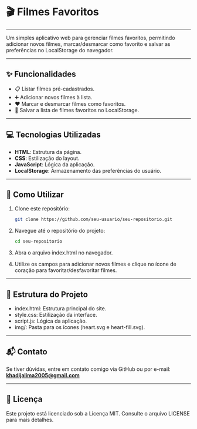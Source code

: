 # 🎬 Filmes Favoritos

---

Um simples aplicativo web para gerenciar filmes favoritos, permitindo adicionar novos filmes, marcar/desmarcar como favorito e salvar as preferências no LocalStorage do navegador.

---

## ✨ Funcionalidades

- 📋 Listar filmes pré-cadastrados.
- ➕ Adicionar novos filmes à lista.
- ❤️ Marcar e desmarcar filmes como favoritos.
- 💾 Salvar a lista de filmes favoritos no LocalStorage.

---

## 💻 Tecnologias Utilizadas

- **HTML**: Estrutura da página.
- **CSS**: Estilização do layout.
- **JavaScript**: Lógica da aplicação.
- **LocalStorage**: Armazenamento das preferências do usuário.

---

## 🚀 Como Utilizar

1. Clone este repositório:
   ```bash
   git clone https://github.com/seu-usuario/seu-repositorio.git

2. Navegue até o repositório do projeto:
   ```bash
   cd seu-repositorio

3. Abra o arquivo index.html no navegador.

4. Utilize os campos para adicionar novos filmes e clique no ícone de coração para favoritar/desfavoritar filmes.

---

## 📂 Estrutura do Projeto
- index.html: Estrutura principal do site.
- style.css: Estilização da interface.
- script.js: Lógica da aplicação.
- img/: Pasta para os ícones (heart.svg e heart-fill.svg).

---

## 📬 **Contato**
Se tiver dúvidas, entre em contato comigo via GitHub ou por e-mail: **khadijalima2005@gmail.com**

---

## 📜 Licença
Este projeto está licenciado sob a Licença MIT. Consulte o arquivo LICENSE para mais detalhes.
